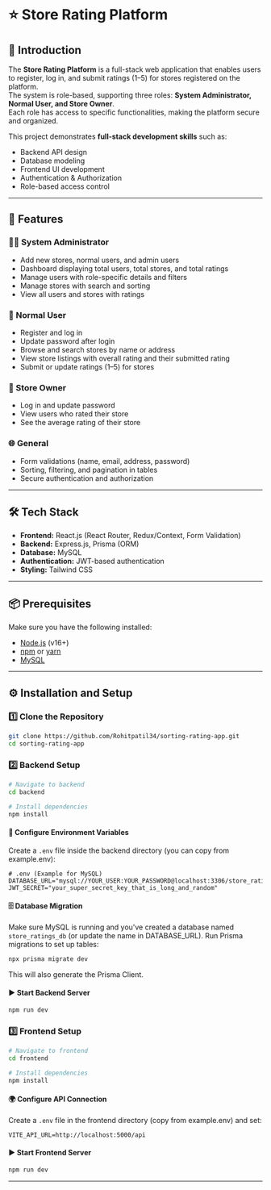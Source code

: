 # ⭐ Store Rating Platform

## 📌 Introduction
The **Store Rating Platform** is a full-stack web application that enables users to register, log in, and submit ratings (1–5) for stores registered on the platform.  
The system is role-based, supporting three roles: **System Administrator, Normal User, and Store Owner**.  
Each role has access to specific functionalities, making the platform secure and organized.

This project demonstrates **full-stack development skills** such as:
- Backend API design  
- Database modeling  
- Frontend UI development  
- Authentication & Authorization  
- Role-based access control  

---

## 🚀 Features

### 👨‍💻 System Administrator
- Add new stores, normal users, and admin users  
- Dashboard displaying total users, total stores, and total ratings  
- Manage users with role-specific details and filters  
- Manage stores with search and sorting  
- View all users and stores with ratings  

### 🙍 Normal User
- Register and log in  
- Update password after login  
- Browse and search stores by name or address  
- View store listings with overall rating and their submitted rating  
- Submit or update ratings (1–5) for stores  

### 🏪 Store Owner
- Log in and update password  
- View users who rated their store  
- See the average rating of their store  

### 🌐 General
- Form validations (name, email, address, password)  
- Sorting, filtering, and pagination in tables  
- Secure authentication and authorization  

---

## 🛠️ Tech Stack
- **Frontend:** React.js (React Router, Redux/Context, Form Validation)  
- **Backend:** Express.js, Prisma (ORM)  
- **Database:** MySQL  
- **Authentication:** JWT-based authentication  
- **Styling:** Tailwind CSS  

---

## 📦 Prerequisites
Make sure you have the following installed:
- [Node.js](https://nodejs.org/) (v16+)  
- [npm](https://www.npmjs.com/) or [yarn](https://yarnpkg.com/)  
- [MySQL](https://dev.mysql.com/downloads/)  

---

## ⚙️ Installation and Setup

### 1️⃣ Clone the Repository
```bash
git clone https://github.com/Rohitpatil34/sorting-rating-app.git
cd sorting-rating-app
```

### 2️⃣ Backend Setup
```bash
# Navigate to backend
cd backend

# Install dependencies
npm install
```

#### 🔑 Configure Environment Variables
Create a `.env` file inside the backend directory (you can copy from example.env):

```env
# .env (Example for MySQL)
DATABASE_URL="mysql://YOUR_USER:YOUR_PASSWORD@localhost:3306/store_ratings_db"
JWT_SECRET="your_super_secret_key_that_is_long_and_random"
```

#### 🗄️ Database Migration
Make sure MySQL is running and you've created a database named `store_ratings_db` (or update the name in DATABASE_URL).
Run Prisma migrations to set up tables:

```bash
npx prisma migrate dev
```

This will also generate the Prisma Client.

#### ▶️ Start Backend Server
```bash
npm run dev
```

### 3️⃣ Frontend Setup
```bash
# Navigate to frontend
cd frontend

# Install dependencies
npm install
```

#### 🌍 Configure API Connection
Create a `.env` file in the frontend directory (copy from example.env) and set:

```env
VITE_API_URL=http://localhost:5000/api
```

#### ▶️ Start Frontend Server
```bash
npm run dev
```

---


